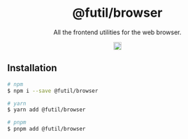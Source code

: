 <h1 align="center">@futil/browser</h1>
<p align="center">All the frontend utilities for the web browser.</p>
<p align="center">
<a href="https://www.npmjs.com/package/@futil/core"><img src="https://badgen.net/npm/v/@futil/core?label=&icon=npm&color=blue" alt="npm version" height="18"/></a>
</p>

## Installation

```bash
# npm
$ npm i --save @futil/browser

# yarn
$ yarn add @futil/browser

# pnpm
$ pnpm add @futil/browser
```
